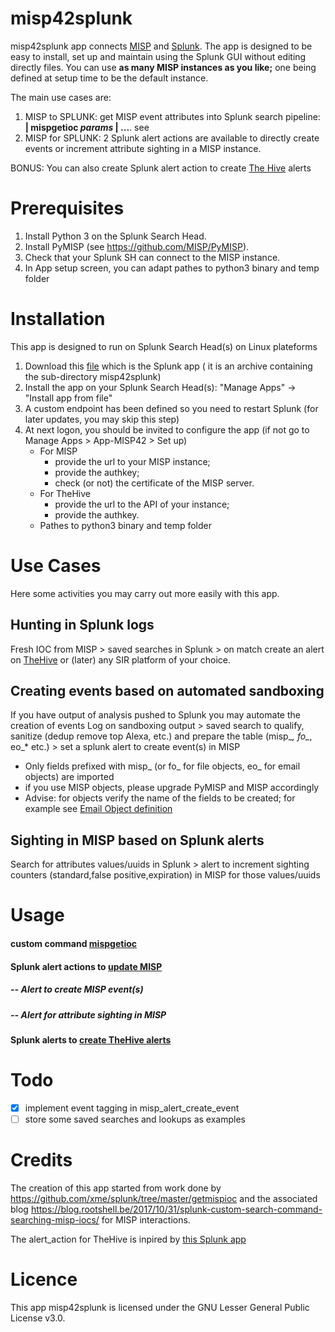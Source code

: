 # misp42splunk
misp42splunk app connects [MISP](http://www.misp-project.org/) and [Splunk](www.splunk.com). The app is designed to be easy to install, set up and maintain using the Splunk GUI without editing directly files. You can use **as many MISP instances as you like;** one being defined at setup time to be the default instance.

The main use cases are:
1. MISP to  SPLUNK: get MISP event attributes into Splunk search pipeline: **| mispgetioc _params_ | ...**. see 
2. MISP for SPLUNK: 2 Splunk alert actions are available to directly create events or increment attribute sighting in a MISP instance. 

BONUS: You can also create Splunk alert action to create [The Hive](https://thehive-project.org/) alerts

# Prerequisites
1. Install Python 3 on the Splunk Search Head.
2. Install PyMISP (see https://github.com/MISP/PyMISP).
3. Check that your Splunk SH can connect to the MISP instance. 
4. In App setup screen, you can adapt pathes to python3 binary and temp folder

# Installation
This app is designed to run on Splunk Search Head(s) on Linux plateforms
1. Download this [file](misp42splunk.tar.gz) which is the Splunk app ( it is an archive containing the sub-directory misp42splunk)
3. Install the app on your Splunk Search Head(s): "Manage Apps" -> "Install app from file"
4. A custom endpoint has been defined so you need to restart Splunk (for later updates, you may skip this step)
5. At next logon, you should be invited to configure the app (if not go to Manage Apps > App-MISP42 > Set up) 
    - For MISP
        - provide the url to your MISP instance;
        - provide the authkey;
        - check (or not) the certificate of the MISP server.
    - For TheHive
        - provide the url to the API of your instance;
        - provide the authkey.
    - Pathes to python3 binary and temp folder

# Use Cases

Here some activities you may carry out more easily with this app.
## Hunting in Splunk logs
Fresh IOC from MISP > saved searches in Splunk > on match create an alert on [TheHive](https://thehive-project.org/) or (later) any SIR platform of your choice.

## Creating events based on automated sandboxing
If you have output of analysis pushed to Splunk you may automate the creation of events
Log on sandboxing output > saved search to qualify, sanitize (dedup remove top Alexa, etc.) and prepare the table (misp_*, fo_*, eo_* etc.) > set a splunk alert to create event(s) in MISP
* Only fields prefixed with misp_ (or fo_ for file objects, eo_ for email objects) are imported
* if you use MISP objects, please upgrade PyMISP and MISP accordingly
* Advise: for objects verify the name of the fields to be created; for example see [Email Object definition](https://github.com/MISP/misp-objects/blob/a5c331038edcbb86557396cf39508f0e3e35a33b/objects/email/definition.json)

## Sighting in MISP based on Splunk alerts
Search for attributes values/uuids in Splunk > alert to increment sighting counters (standard,false positive,expiration) in MISP for those values/uuids 

# Usage
#### custom command [mispgetioc](docs/mispgetioc.md)
#### Splunk alert actions to [update MISP](docs/mispalerts.md)
##### -- Alert to create MISP event(s)
##### -- Alert for attribute sighting in MISP
#### Splunk alerts to [create TheHive alerts](docs/thehivealerts.md)

# Todo
- [X] implement event tagging in misp_alert_create_event
- [ ] store some saved searches and lookups as examples

# Credits
The creation of this app started from work done by https://github.com/xme/splunk/tree/master/getmispioc and the associated blog https://blog.rootshell.be/2017/10/31/splunk-custom-search-command-searching-misp-iocs/ for MISP interactions.

The alert_action for TheHive is inpired by [this Splunk app](https://splunkbase.splunk.com/app/3642/)

# Licence
This app misp42splunk is licensed under the GNU Lesser General Public License v3.0.
